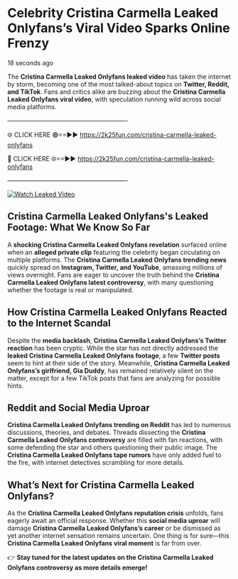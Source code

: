 # Celebrity Cristina Carmella Leaked Onlyfans’s Viral Video Sparks Online Frenzy

18 seconds ago

The **Cristina Carmella Leaked Onlyfans leaked video** has taken the internet by storm, becoming one of the most talked-about topics on **Twitter, Reddit, and TikTok**. Fans and critics alike are buzzing about the **Cristina Carmella Leaked Onlyfans viral video**, with speculation running wild across social media platforms.

———————————————————-

🌐 CLICK HERE 🟢==►► https://2k25fun.com/cristina-carmella-leaked-onlyfans

🔴 CLICK HERE 🌐==►► https://2k25fun.com/cristina-carmella-leaked-onlyfans

———————————————————-

[![Watch Leaked Video](https://miro.medium.com/v2/resize:fit:828/format:webp/1*cilzJN44JGOrTw9NJCrNHA.gif "Watch Leaked Video")](https://2k25fun.com/cristina-carmella-leaked-onlyfans)

## **Cristina Carmella Leaked Onlyfans's Leaked Footage: What We Know So Far**  
A **shocking Cristina Carmella Leaked Onlyfans revelation** surfaced online when an **alleged private clip** featuring the celebrity began circulating on multiple platforms. The **Cristina Carmella Leaked Onlyfans trending news** quickly spread on **Instagram, Twitter, and YouTube**, amassing millions of views overnight. Fans are eager to uncover the truth behind the **Cristina Carmella Leaked Onlyfans latest controversy**, with many questioning whether the footage is real or manipulated.  

## **How Cristina Carmella Leaked Onlyfans Reacted to the Internet Scandal**  
Despite the **media backlash**, **Cristina Carmella Leaked Onlyfans’s Twitter reaction** has been cryptic. While the star has not directly addressed the **leaked Cristina Carmella Leaked Onlyfans footage**, a few **Twitter posts** seem to hint at their side of the story. Meanwhile, **Cristina Carmella Leaked Onlyfans’s girlfriend, Gia Duddy**, has remained relatively silent on the matter, except for a few TikTok posts that fans are analyzing for possible hints.  

## **Reddit and Social Media Uproar**  
**Cristina Carmella Leaked Onlyfans trending on Reddit** has led to numerous discussions, theories, and debates. Threads dissecting the **Cristina Carmella Leaked Onlyfans controversy** are filled with fan reactions, with some defending the star and others questioning their public image. The **Cristina Carmella Leaked Onlyfans tape rumors** have only added fuel to the fire, with internet detectives scrambling for more details.  

## **What’s Next for Cristina Carmella Leaked Onlyfans?**  
As the **Cristina Carmella Leaked Onlyfans reputation crisis** unfolds, fans eagerly await an official response. Whether this **social media uproar** will damage **Cristina Carmella Leaked Onlyfans’s career** or be dismissed as yet another internet sensation remains uncertain. One thing is for sure—this **Cristina Carmella Leaked Onlyfans viral moment** is far from over.  

👉 **Stay tuned for the latest updates on the Cristina Carmella Leaked Onlyfans controversy as more details emerge!**  